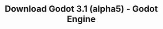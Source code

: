 ---
# Generated by /tools/generators/src/download_archive_generator !!! do not edit by hand !!!
title: 'Download Godot 3.1 (alpha5) - Godot Engine'
type: 'download/archive'
name: '3.1'
flavor: 'alpha5'
release_date: '2019-01-02T02:00:00-00:00'
release_notes: 'article/dev-snapshot-godot-3-1-alpha-5/'
primaryPlatforms:
  - 'android.apk'
  - 'macos.universal'
  - 'windows.64'
  - 'linux_server.headless.64'
  - 'web'
  - 'templates'
links:
  android.apk:
    name: 'android.apk'
    title: 'Android'
    caption: 'Universal APK (ARM64 + ARMv7 + x86_64 + x86)'
    tags:
      - 'APK download'
      - 'ARM64/v7'
      - 'x86 (64 & 32 bit)'
    hosts:
      github_builds:
        regular: 'https://github.com/godotengine/godot-builds/releases/download/3.1-alpha5/Godot_v3.1-alpha5_android_editor.apk'
        mono: '#'
      github:
        regular: 'https://github.com/godotengine/godot/releases/download/3.1-alpha5/Godot_v3.1-alpha5_android_editor.apk'
        mono: '#'
  macos.universal:
    name: 'macos.universal'
    title: 'macOS'
    caption: 'Universal (x86_64 + Apple Silicon)'
    tags:
      - 'Intel/Apple Silicon'
      - '64 bit'
    hosts:
      github_builds:
        regular: 'https://github.com/godotengine/godot-builds/releases/download/3.1-alpha5/Godot_v3.1-alpha5_osx.universal.zip'
        mono: 'https://github.com/godotengine/godot-builds/releases/download/3.1-alpha5/Godot_v3.1-alpha5_mono_osx.universal.zip'
      github:
        regular: 'https://github.com/godotengine/godot/releases/download/3.1-alpha5/Godot_v3.1-alpha5_osx.universal.zip'
        mono: 'https://github.com/godotengine/godot/releases/download/3.1-alpha5/Godot_v3.1-alpha5_mono_osx.universal.zip'
  windows.64:
    name: 'windows.64'
    title: 'Windows'
    caption: 'Standard (x86_64)'
    tags:
      - '64 bit'
    hosts:
      github_builds:
        regular: 'https://github.com/godotengine/godot-builds/releases/download/3.1-alpha5/Godot_v3.1-alpha5_win64.exe.zip'
        mono: 'https://github.com/godotengine/godot-builds/releases/download/3.1-alpha5/Godot_v3.1-alpha5_mono_win64.zip'
      github:
        regular: 'https://github.com/godotengine/godot/releases/download/3.1-alpha5/Godot_v3.1-alpha5_win64.exe.zip'
        mono: 'https://github.com/godotengine/godot/releases/download/3.1-alpha5/Godot_v3.1-alpha5_mono_win64.zip'
  linux_server.headless.64:
    name: 'linux_server.headless.64'
    title: 'Linux Server'
    caption: 'Headless (x86_64)'
    tags:
      - '64 bit'
      - 'Headless'
    hosts:
      github_builds:
        regular: 'https://github.com/godotengine/godot-builds/releases/download/3.1-alpha5/Godot_v3.1-alpha5_linux_headless.64.zip'
        mono: 'https://github.com/godotengine/godot-builds/releases/download/3.1-alpha5/Godot_v3.1-alpha5_mono_linux_headless_64.zip'
      github:
        regular: 'https://github.com/godotengine/godot/releases/download/3.1-alpha5/Godot_v3.1-alpha5_linux_headless.64.zip'
        mono: 'https://github.com/godotengine/godot/releases/download/3.1-alpha5/Godot_v3.1-alpha5_mono_linux_headless_64.zip'
  web:
    name: 'web'
    title: 'Web editor'
    caption: ''
    tags:
      - 'Self-hosted'
      - 'Cross-platform'
    hosts:
      github_builds:
        regular: 'https://github.com/godotengine/godot-builds/releases/download/3.1-alpha5/Godot_v3.1-alpha5_web_editor.zip'
        mono: '#'
      github:
        regular: 'https://github.com/godotengine/godot/releases/download/3.1-alpha5/Godot_v3.1-alpha5_web_editor.zip'
        mono: '#'
  linux.64:
    name: 'linux.64'
    title: 'Linux'
    caption: 'Standard (x86_64)'
    tags:
      - '64 bit'
    hosts:
      github_builds:
        regular: 'https://github.com/godotengine/godot-builds/releases/download/3.1-alpha5/Godot_v3.1-alpha5_x11.64.zip'
        mono: 'https://github.com/godotengine/godot-builds/releases/download/3.1-alpha5/Godot_v3.1-alpha5_mono_x11_64.zip'
      github:
        regular: 'https://github.com/godotengine/godot/releases/download/3.1-alpha5/Godot_v3.1-alpha5_x11.64.zip'
        mono: 'https://github.com/godotengine/godot/releases/download/3.1-alpha5/Godot_v3.1-alpha5_mono_x11_64.zip'
  linux.32:
    name: 'linux.32'
    title: 'Linux'
    caption: 'Standard (x86)'
    tags:
      - '32 bit'
    hosts:
      github_builds:
        regular: 'https://github.com/godotengine/godot-builds/releases/download/3.1-alpha5/Godot_v3.1-alpha5_x11.32.zip'
        mono: 'https://github.com/godotengine/godot-builds/releases/download/3.1-alpha5/Godot_v3.1-alpha5_mono_x11_32.zip'
      github:
        regular: 'https://github.com/godotengine/godot/releases/download/3.1-alpha5/Godot_v3.1-alpha5_x11.32.zip'
        mono: 'https://github.com/godotengine/godot/releases/download/3.1-alpha5/Godot_v3.1-alpha5_mono_x11_32.zip'
  windows.32:
    name: 'windows.32'
    title: 'Windows'
    caption: 'Standard (x86)'
    tags:
      - '32 bit'
    hosts:
      github_builds:
        regular: 'https://github.com/godotengine/godot-builds/releases/download/3.1-alpha5/Godot_v3.1-alpha5_win32.exe.zip'
        mono: 'https://github.com/godotengine/godot-builds/releases/download/3.1-alpha5/Godot_v3.1-alpha5_mono_win32.zip'
      github:
        regular: 'https://github.com/godotengine/godot/releases/download/3.1-alpha5/Godot_v3.1-alpha5_win32.exe.zip'
        mono: 'https://github.com/godotengine/godot/releases/download/3.1-alpha5/Godot_v3.1-alpha5_mono_win32.zip'
  linux_server.64:
    name: 'linux_server.64'
    title: 'Linux Server'
    caption: 'Standard (x86_64)'
    tags:
      - '64 bit'
    hosts:
      github_builds:
        regular: 'https://github.com/godotengine/godot-builds/releases/download/3.1-alpha5/Godot_v3.1-alpha5_linux_server.64.zip'
        mono: 'https://github.com/godotengine/godot-builds/releases/download/3.1-alpha5/Godot_v3.1-alpha5_mono_linux_server_64.zip'
      github:
        regular: 'https://github.com/godotengine/godot/releases/download/3.1-alpha5/Godot_v3.1-alpha5_linux_server.64.zip'
        mono: 'https://github.com/godotengine/godot/releases/download/3.1-alpha5/Godot_v3.1-alpha5_mono_linux_server_64.zip'
  aar_library:
    name: 'aar_library'
    title: 'AAR library'
    caption: ''
    tags:
      - 'Android plugins'
      - 'Java'
      - 'Kotlin'
    hosts:
      github_builds:
        regular: 'https://github.com/godotengine/godot-builds/releases/download/3.1-alpha5/godot-lib.3.1.alpha5.release.aar'
        mono: 'https://github.com/godotengine/godot-builds/releases/download/3.1-alpha5/godot-lib.3.1.alpha5.mono.release.aar'
      github:
        regular: 'https://github.com/godotengine/godot/releases/download/3.1-alpha5/godot-lib.3.1.alpha5.release.aar'
        mono: 'https://github.com/godotengine/godot/releases/download/3.1-alpha5/godot-lib.3.1.alpha5.mono.release.aar'
  templates:
    name: 'templates'
    title: 'Export templates'
    caption: ''
    tags:
      - 'Used to export your games to all supported platforms'
    hosts:
      github_builds:
        regular: 'https://github.com/godotengine/godot-builds/releases/download/3.1-alpha5/Godot_v3.1-alpha5_export_templates.tpz'
        mono: 'https://github.com/godotengine/godot-builds/releases/download/3.1-alpha5/Godot_v3.1-alpha5_mono_export_templates.tpz'
      github:
        regular: 'https://github.com/godotengine/godot/releases/download/3.1-alpha5/Godot_v3.1-alpha5_export_templates.tpz'
        mono: 'https://github.com/godotengine/godot/releases/download/3.1-alpha5/Godot_v3.1-alpha5_mono_export_templates.tpz'
---